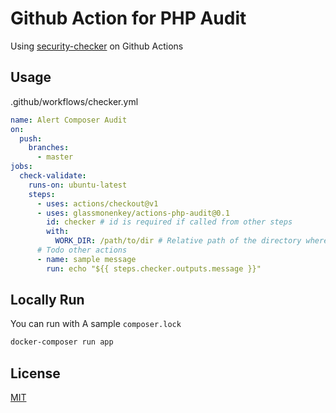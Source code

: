 #  Github Action for PHP Audit
Using [security-checker](https://github.com/sensiolabs/security-checker) on Github Actions

## Usage

.github/workflows/checker.yml
```yaml
name: Alert Composer Audit
on:
  push:
    branches:
      - master
jobs:
  check-validate:
    runs-on: ubuntu-latest
    steps:
      - uses: actions/checkout@v1
      - uses: glassmonenkey/actions-php-audit@0.1
        id: checker # id is required if called from other steps
        with:
          WORK_DIR: /path/to/dir # Relative path of the directory where composer.lock exists
      # Todo other actions
      - name: sample message
        run: echo "${{ steps.checker.outputs.message }}"
```

## Locally Run
You can run with A sample `composer.lock`
```bash
docker-composer run app
```

## License
[MIT](https://github.com/tcnksm/tool/blob/master/LICENCE)
